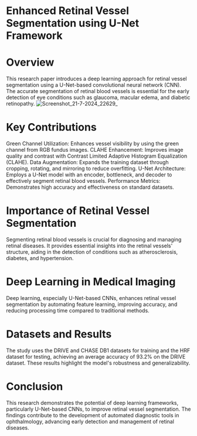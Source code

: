 # Enhanced Retinal Vessel Segmentation using U-Net Framework 
# Overview
This research paper introduces a deep learning approach for retinal vessel segmentation using a U-Net-based convolutional neural network (CNN). The accurate segmentation of retinal blood vessels is essential for the early detection of eye conditions such as glaucoma, macular edema, and diabetic retinopathy.
![Screenshot_21-7-2024_22629_](https://github.com/user-attachments/assets/1119696f-bec6-4ec5-be44-60f5c027cb46)


# Key Contributions
Green Channel Utilization: Enhances vessel visibility by using the green channel from RGB fundus images.
CLAHE Enhancement: Improves image quality and contrast with Contrast Limited Adaptive Histogram Equalization (CLAHE).
Data Augmentation: Expands the training dataset through cropping, rotating, and mirroring to reduce overfitting.
U-Net Architecture: Employs a U-Net model with an encoder, bottleneck, and decoder to effectively segment retinal blood vessels.
Performance Metrics: Demonstrates high accuracy and effectiveness on standard datasets.
# Importance of Retinal Vessel Segmentation
Segmenting retinal blood vessels is crucial for diagnosing and managing retinal diseases. It provides essential insights into the retinal vessels' structure, aiding in the detection of conditions such as atherosclerosis, diabetes, and hypertension.

# Deep Learning in Medical Imaging
Deep learning, especially U-Net-based CNNs, enhances retinal vessel segmentation by automating feature learning, improving accuracy, and reducing processing time compared to traditional methods.

# Datasets and Results
The study uses the DRIVE and CHASE DB1 datasets for training and the HRF dataset for testing, achieving an average accuracy of 93.2% on the DRIVE dataset. These results highlight the model's robustness and generalizability.

# Conclusion
This research demonstrates the potential of deep learning frameworks, particularly U-Net-based CNNs, to improve retinal vessel segmentation. The findings contribute to the development of automated diagnostic tools in ophthalmology, advancing early detection and management of retinal diseases.
